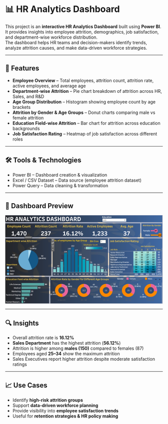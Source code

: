 # 📊 HR Analytics Dashboard

This project is an **interactive HR Analytics Dashboard** built using **Power BI**. It provides insights into employee attrition, demographics, job satisfaction, and department-wise workforce distribution.  
The dashboard helps HR teams and decision-makers identify trends, analyze attrition causes, and make data-driven workforce strategies.  

---

## 🚀 Features

- **Employee Overview** – Total employees, attrition count, attrition rate, active employees, and average age  
- **Department-wise Attrition** – Pie chart breakdown of attrition across HR, Sales, and R&D  
- **Age Group Distribution** – Histogram showing employee count by age brackets  
- **Attrition by Gender & Age Groups** – Donut charts comparing male vs female attrition  
- **Education Field-wise Attrition** – Bar chart for attrition across education backgrounds  
- **Job Satisfaction Rating** – Heatmap of job satisfaction across different roles  

---

## 🛠️ Tools & Technologies

- Power BI – Dashboard creation & visualization  
- Excel / CSV Dataset – Data source (employee attrition dataset)  
- Power Query – Data cleaning & transformation  

---

## 📸 Dashboard Preview  

![HR Analytics Dashboard](./Dashboard.png)

---

## 🔍 Insights

- Overall attrition rate is **16.12%**  
- **Sales Department** has the highest attrition (**56.12%**)  
- Attrition is higher among **males (150)** compared to females (87)  
- Employees aged **25–34** show the maximum attrition  
- Sales Executives report higher attrition despite moderate satisfaction ratings  

---

## 📈 Use Cases

- Identify **high-risk attrition groups**  
- Support **data-driven workforce planning**  
- Provide visibility into **employee satisfaction trends**  
- Useful for **retention strategies & HR policy making**  
